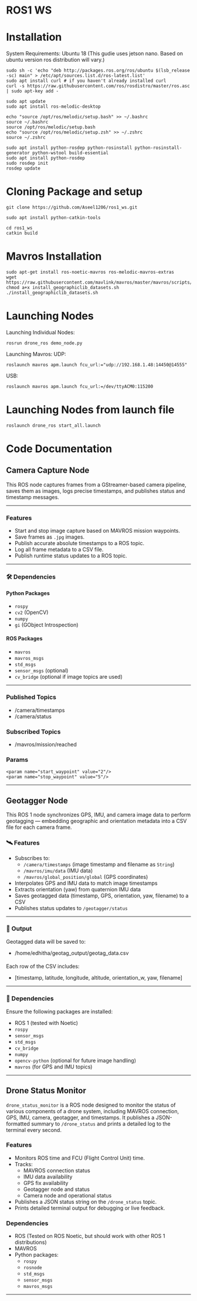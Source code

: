 # ROS1 WS

# Installation
System Requirements:
Ubuntu 18 (This gudie uses jetson nano. Based on ubuntu version ros distribution will vary.)
```
sudo sh -c 'echo "deb http://packages.ros.org/ros/ubuntu $(lsb_release -sc) main" > /etc/apt/sources.list.d/ros-latest.list'
sudo apt install curl # if you haven't already installed curl
curl -s https://raw.githubusercontent.com/ros/rosdistro/master/ros.asc | sudo apt-key add -
```
```
sudo apt update
sudo apt install ros-melodic-desktop
```
```
echo "source /opt/ros/melodic/setup.bash" >> ~/.bashrc
source ~/.bashrc
source /opt/ros/melodic/setup.bash
echo "source /opt/ros/melodic/setup.zsh" >> ~/.zshrc
source ~/.zshrc
```
```
sudo apt install python-rosdep python-rosinstall python-rosinstall-generator python-wstool build-essential
sudo apt install python-rosdep
sudo rosdep init
rosdep update
```

# Cloning Package and setup

```
git clone https://github.com/Aseel1206/ros1_ws.git
```
```
sudo apt install python-catkin-tools
```
```
cd ros1_ws
catkin build
```

# Mavros Installation

```
sudo apt-get install ros-noetic-mavros ros-melodic-mavros-extras
wget https://raw.githubusercontent.com/mavlink/mavros/master/mavros/scripts/install_geographiclib_datasets.sh
chmod a+x install_geographiclib_datasets.sh
./install_geographiclib_datasets.sh
```

# Launching Nodes

Launching Individual Nodes:
```
rosrun drone_ros demo_node.py
```

Launching Mavros:
UDP:
```
roslaunch mavros apm.launch fcu_url:="udp://192.168.1.48:14450@14555"
```
USB:
```
roslaunch mavros apm.launch fcu_url:=/dev/ttyACM0:115200
```

# Launching Nodes from launch file
```
roslaunch drone_ros start_all.launch
```

# Code Documentation

##  Camera Capture Node

This ROS node captures frames from a GStreamer-based camera pipeline, saves them as images, logs precise timestamps, and publishes status and timestamp messages.

---

###  Features

- Start and stop image capture based on MAVROS mission waypoints.
- Save frames as `.jpg` images.
- Publish accurate absolute timestamps to a ROS topic.
- Log all frame metadata to a CSV file.
- Publish runtime status updates to a ROS topic.

---

### 🛠️ Dependencies

#### Python Packages

- `rospy`
- `cv2` (OpenCV)
- `numpy`
- `gi` (GObject Introspection)

#### ROS Packages

- `mavros`
- `mavros_msgs`
- `std_msgs`
- `sensor_msgs` (optional)
- `cv_bridge` (optional if image topics are used)

---

### Published Topics

- /camera/timestamps	
- /camera/status

### Subscribed Topics

- /mavros/mission/reached

### Params

```
<param name="start_waypoint" value="2"/>
<param name="stop_waypoint" value="5"/>
```
---

## Geotagger Node

This ROS 1 node synchronizes GPS, IMU, and camera image data to perform geotagging — embedding geographic and orientation metadata into a CSV file for each camera frame.

### 🛰️ Features

- Subscribes to:
  - `/camera/timestamps` (image timestamp and filename as `String`)
  - `/mavros/imu/data` (IMU data)
  - `/mavros/global_position/global` (GPS coordinates)
- Interpolates GPS and IMU data to match image timestamps
- Extracts orientation (yaw) from quaternion IMU data
- Saves geotagged data (timestamp, GPS, orientation, yaw, filename) to a CSV
- Publishes status updates to `/geotagger/status`

---

### 📂 Output

Geotagged data will be saved to:
- /home/edhitha/geotag_output/geotag_data.csv

#### 
Each row of the CSV includes:
- [timestamp, latitude, longitude, altitude, orientation_w, yaw, filename]

  
---

### 🧰 Dependencies

Ensure the following packages are installed:

- ROS 1 (tested with Noetic)
- `rospy`
- `sensor_msgs`
- `std_msgs`
- `cv_bridge`
- `numpy`
- `opencv-python` (optional for future image handling)
- `mavros` (for GPS and IMU topics)

---

## Drone Status Monitor

`drone_status_monitor` is a ROS node designed to monitor the status of various components of a drone system, including MAVROS connection, GPS, IMU, camera, geotagger, and timestamps. It publishes a JSON-formatted summary to `/drone_status` and prints a detailed log to the terminal every second.

### Features

- Monitors ROS time and FCU (Flight Control Unit) time.
- Tracks:
  - MAVROS connection status
  - IMU data availability
  - GPS fix availability
  - Geotagger node and status
  - Camera node and operational status
- Publishes a JSON status string on the `/drone_status` topic.
- Prints detailed terminal output for debugging or live feedback.

### Dependencies

- ROS (Tested on ROS Noetic, but should work with other ROS 1 distributions)
- MAVROS
- Python packages:
  - `rospy`
  - `rosnode`
  - `std_msgs`
  - `sensor_msgs`
  - `mavros_msgs`

---


